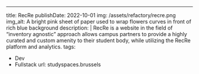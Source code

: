 ---
title: RecRe
publishDate: 2022-10-01
img: /assets/refactory/recre.png
img_alt: A bright pink sheet of paper used to wrap flowers curves in front of rich blue background
description: |
  RecRe  is a website in the field of “inventory agnostic” approach allows campus partners to provide a highly curated and custom amenity to their student body, while utilizing the RecRe platform and analytics.
tags:
  - Dev
  - Fullstack
url:
  studyspaces.brussels